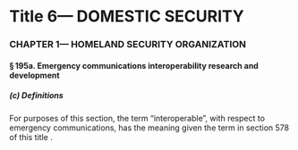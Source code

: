 
# Title 6— DOMESTIC SECURITY
### CHAPTER 1— HOMELAND SECURITY ORGANIZATION
#### § 195a. Emergency communications interoperability research and development
##### (c) Definitions

For purposes of this section, the term “interoperable”, with respect to emergency communications, has the meaning given the term in section 578 of this title .
